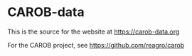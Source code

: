 # CAROB-data

This is the source for the website at https://carob-data.org 

For the CAROB project, see https://github.com/reagro/carob
